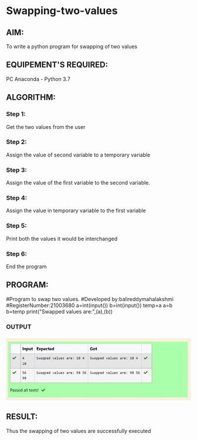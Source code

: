 # Swapping-two-values
## AIM:
To write a python program for swapping of two values
## EQUIPEMENT'S REQUIRED: 
PC
Anaconda - Python 3.7
## ALGORITHM: 
### Step 1:
Get the two values from the user
### Step 2: 
Assign the value of second variable to a temporary variable 
### Step 3: 
Assign the value of the first variable to the second variable.
### Step 4:  
Assign the value in temporary variable to the first variable
### Step 5: 
Print both the values it would be interchanged
### Step 6: 
End the program
## PROGRAM:
#Program to swap two values.
#Developed by:balireddymahalakshmi
#RegisterNumber:21003680
a=int(input())
b=int(input())
temp=a
a=b
b=temp
print("Swapped values are:",(a),(b))

### OUTPUT

![output](./variable.jpeg)


## RESULT:
Thus the swapping of two values are successfully executed



